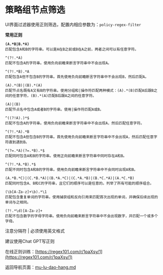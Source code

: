 # 策略组节点筛选

UI界面过滤器使用正则筛选，配置内相应参数为：`policy-regex-filter`

&#x20;**常用正则**

<pre><code><strong>(A.*B|B.*A)
</strong>匹配包含A和B的字符串。可以是A在B之前或B在A之前，两者之间可以有任意字符。

^(?!.*A)
匹配不包含A的字符串。使用负向前瞻来断言字符串中不会出现A。

^(?!.*B).*A
匹配包含A但不包含B的字符串。首先使用负向前瞻断言字符串中不会出现B，然后匹配A。

(A).*(B)|(B).*(A)
匹配节点名既有A又有B的字符串。使用分组和|操作符匹配两种模式：(A).*(B)匹配A后跟B之间的任意字符，(B).*(A)匹配B后跟A之间的任意字符。

(A)|(B)
匹配节点名中包含A或者B的字符串。使用|操作符匹配A或B。

^((?!A).)*$
匹配不包含A的字符串。使用负向前瞻来断言字符串中不会出现A，然后匹配任意字符。

^(?!.*A).*B
匹配不包含A但包含B的字符串。首先使用负向前瞻来断言字符串中不会出现A，然后匹配任意字符直到遇到B。

^(?=.*A)(?=.*B).*$
匹配同时包含A和B的字符串。使用正向前瞻来断言字符串中同时存在A和B。

^(?!.*A.*B).*$
匹配不同时包含A和B的字符串。使用负向前瞻来断言字符串中不会同时出现A和B。

(A.*B.*C)|(C.*B.*A)|(B.*A.*C)|(C.*A.*B)|(B.*C.*A)|(A.*C.*B)
匹配同时包含A、B和C的字符串，且它们的顺序可以是任意的。列举了所有可能的顺序组合。

(\b[A-Za-z]+\b).*\1
匹配包含重复单词的字符串。使用捕获组和反向引用来匹配首次出现的单词，并确保后续出现的单词与之相同。

(?!.*\d)[A-Za-z]+
匹配不包含数字的字母字符串。使用负向前瞻来断言字符串中不会出现数字，并匹配一个或多个字母。
</code></pre>

注意分隔符 | 必须使用英文格式

建议使用Chat GPT写正则

在线正则训练：[https://regex101.com/r/1paXsy/1](https://regex101.com/r/1paXsy/1)



返回导航页面：[mu-lu-dao-hang.md](../mu-lu-dao-hang.md "mention")
